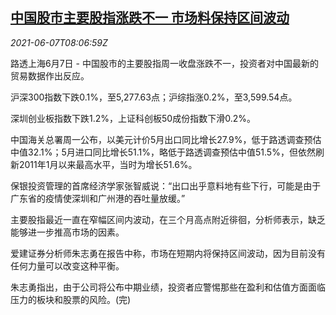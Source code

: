 <!--1623054663000-->
[中国股市主要股指涨跌不一 市场料保持区间波动](https://cn.reuters.com/article/china-stock-market-trade-data-0607-idCNKCS2DJ0QM)
------

<div><i>2021-06-07T08:06:59Z</i></div><p>路透上海6月7日 - 中国股市的主要股指周一收盘涨跌不一，投资者对中国最新的贸易数据作出反应。</p><p>沪深300指数下跌0.1%，至5,277.63点；沪综指涨0.2%，至3,599.54点。</p><p>深圳创业板指数下跌1.2%，上证科创板50成份指数下滑0.2%。</p><p>中国海关总署周一公布，以美元计价5月出口同比增长27.9%，低于路透调查预估中值32.1%；5月进口同比增长51.1%，略低于路透调查预估中值51.5%，但依然刷新2011年1月以来最高水平，当时为增长51.6%。</p><p>保银投资管理的首席经济学家张智威说：“出口出乎意料地有些下行，可能是由于广东省的疫情使深圳和广州港的吞吐量放缓。”</p><p>主要股指最近一直在窄幅区间内波动，在三个月高点附近徘徊，分析师表示，缺乏能够进一步推高市场的因素。</p><p>爱建证券分析师朱志勇在报告中称，市场在短期内将保持区间波动，因为目前没有任何力量可以改变这种平衡。</p><p>朱志勇指出，由于公司将公布中期业绩，投资者应警惕那些在盈利和估值方面面临压力的板块和股票的风险。(完)</p>
